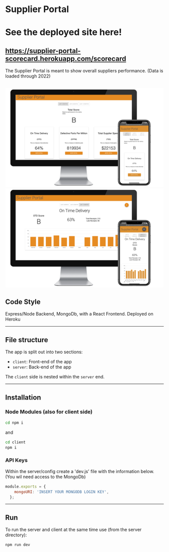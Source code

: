 # Supplier Portal

# See the deployed site here!
 
## https://supplier-portal-scorecard.herokuapp.com/scorecard
 
The Supplier Portal is meant to show overall suppliers performance. (Data is loaded through 2022)
 
 ![alt text](https://github.com/herwaldt/SupplierPortal/blob/make_dynamic/assets/supplierOverview.png?raw=true)
  ![alt text](https://github.com/herwaldt/SupplierPortal/blob/make_dynamic/assets/supplierDetails.png?raw=true)
---
 
## Code Style
 
Express/Node Backend, MongoDb, with a React Frontend. Deployed on Heroku
 
---
 
## File structure
 
The app is split out into two sections:
- `client`: Front-end of the app
- `server`: Back-end of the app
 
The `client` side is nested within the `server` end.
 
---
 
## Installation
 
### Node Modules (also for client side)
 
```bash
cd npm i
```
and
```bash
cd client
npm i
```
 
### API Keys
 
Within the server/config create a 'dev.js' file with the information below. (You wil need access to the MongoDb)
 
```javascript
module.exports = {
    mongoURI: 'INSERT YOUR MONGODB LOGIN KEY',
  };
```
 
---
 
## Run
 
To run the server and client at the same time use (from the server directory):
 
```bash
npm run dev
```
 